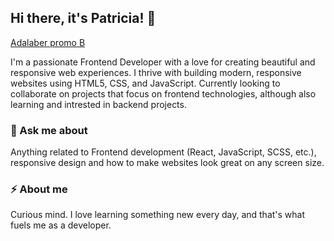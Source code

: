 ## Hi there, it's Patricia! 👋

[Adalaber promo B](https://adalab.es/)

I'm a passionate Frontend Developer with a love for creating beautiful and responsive web experiences. I thrive with building modern, responsive websites using HTML5, CSS, and JavaScript. Currently looking to collaborate on projects that focus on frontend technologies, although also learning and intrested in backend projects.
   
### 💬 Ask me about
  Anything related to Frontend development (React, JavaScript, SCSS, etc.), responsive design and how to make websites look great on any screen size.

### ⚡ About me
Curious mind. I love learning something new every day, and that's what fuels me as a developer.
